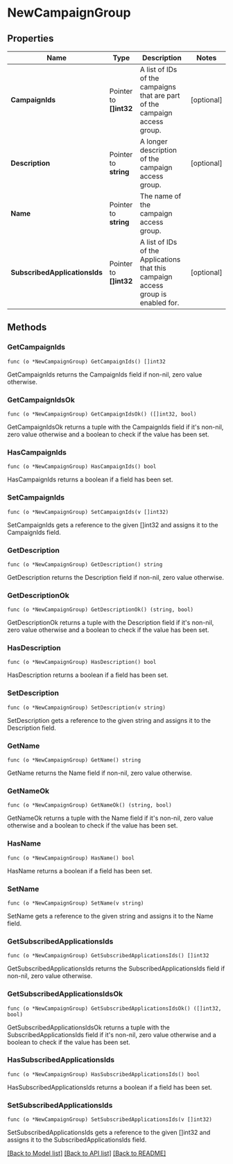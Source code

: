# NewCampaignGroup

## Properties

Name | Type | Description | Notes
------------ | ------------- | ------------- | -------------
**CampaignIds** | Pointer to **[]int32** | A list of IDs of the campaigns that are part of the campaign access group. | [optional] 
**Description** | Pointer to **string** | A longer description of the campaign access group. | [optional] 
**Name** | Pointer to **string** | The name of the campaign access group. | 
**SubscribedApplicationsIds** | Pointer to **[]int32** | A list of IDs of the Applications that this campaign access group is enabled for. | [optional] 

## Methods

### GetCampaignIds

`func (o *NewCampaignGroup) GetCampaignIds() []int32`

GetCampaignIds returns the CampaignIds field if non-nil, zero value otherwise.

### GetCampaignIdsOk

`func (o *NewCampaignGroup) GetCampaignIdsOk() ([]int32, bool)`

GetCampaignIdsOk returns a tuple with the CampaignIds field if it's non-nil, zero value otherwise
and a boolean to check if the value has been set.

### HasCampaignIds

`func (o *NewCampaignGroup) HasCampaignIds() bool`

HasCampaignIds returns a boolean if a field has been set.

### SetCampaignIds

`func (o *NewCampaignGroup) SetCampaignIds(v []int32)`

SetCampaignIds gets a reference to the given []int32 and assigns it to the CampaignIds field.

### GetDescription

`func (o *NewCampaignGroup) GetDescription() string`

GetDescription returns the Description field if non-nil, zero value otherwise.

### GetDescriptionOk

`func (o *NewCampaignGroup) GetDescriptionOk() (string, bool)`

GetDescriptionOk returns a tuple with the Description field if it's non-nil, zero value otherwise
and a boolean to check if the value has been set.

### HasDescription

`func (o *NewCampaignGroup) HasDescription() bool`

HasDescription returns a boolean if a field has been set.

### SetDescription

`func (o *NewCampaignGroup) SetDescription(v string)`

SetDescription gets a reference to the given string and assigns it to the Description field.

### GetName

`func (o *NewCampaignGroup) GetName() string`

GetName returns the Name field if non-nil, zero value otherwise.

### GetNameOk

`func (o *NewCampaignGroup) GetNameOk() (string, bool)`

GetNameOk returns a tuple with the Name field if it's non-nil, zero value otherwise
and a boolean to check if the value has been set.

### HasName

`func (o *NewCampaignGroup) HasName() bool`

HasName returns a boolean if a field has been set.

### SetName

`func (o *NewCampaignGroup) SetName(v string)`

SetName gets a reference to the given string and assigns it to the Name field.

### GetSubscribedApplicationsIds

`func (o *NewCampaignGroup) GetSubscribedApplicationsIds() []int32`

GetSubscribedApplicationsIds returns the SubscribedApplicationsIds field if non-nil, zero value otherwise.

### GetSubscribedApplicationsIdsOk

`func (o *NewCampaignGroup) GetSubscribedApplicationsIdsOk() ([]int32, bool)`

GetSubscribedApplicationsIdsOk returns a tuple with the SubscribedApplicationsIds field if it's non-nil, zero value otherwise
and a boolean to check if the value has been set.

### HasSubscribedApplicationsIds

`func (o *NewCampaignGroup) HasSubscribedApplicationsIds() bool`

HasSubscribedApplicationsIds returns a boolean if a field has been set.

### SetSubscribedApplicationsIds

`func (o *NewCampaignGroup) SetSubscribedApplicationsIds(v []int32)`

SetSubscribedApplicationsIds gets a reference to the given []int32 and assigns it to the SubscribedApplicationsIds field.


[[Back to Model list]](../README.md#documentation-for-models) [[Back to API list]](../README.md#documentation-for-api-endpoints) [[Back to README]](../README.md)


